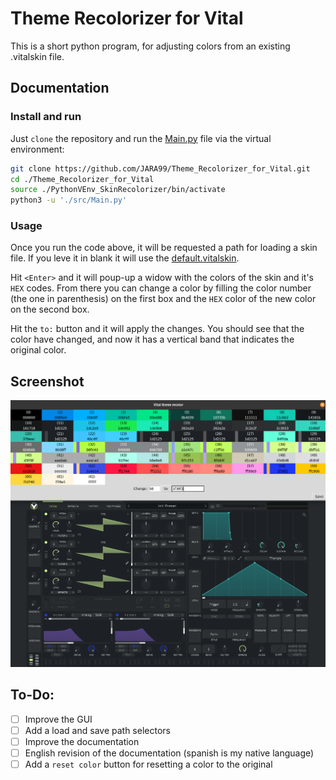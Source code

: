 # Theme Recolorizer for Vital

This is a short python program, for adjusting colors from an existing .vitalskin file.

##  Documentation

### Install and run
Just `clone` the repository and run the [Main.py](src/Main.py) file via the virtual environment:

```bash
git clone https://github.com/JARA99/Theme_Recolorizer_for_Vital.git
cd ./Theme_Recolorizer_for_Vital
source ./PythonVEnv_SkinRecolorizer/bin/activate
python3 -u './src/Main.py'
```

### Usage

Once you run the code above, it will be requested a path for loading a skin file. If you leve it in blank it will use the [default.vitalskin](src/default.vitalskin).

Hit `<Enter>` and it will poup-up a widow with the colors of the skin and it's `HEX` codes. From there you can change a color by filling the color number (the one in parenthesis) on the first box and the `HEX` color of the new color on the second box.

Hit the `to:`  button and it will apply the changes. You should see that the color have changed, and now it has a vertical band that indicates the original color.

##  Screenshot

![](Graphics/Screenshot.png)

## To-Do:

- [ ] Improve the GUI
- [ ] Add a load and save path selectors
- [ ] Improve the documentation
- [ ] English revision of the documentation (spanish is my native language)
- [ ] Add a `reset color` button for resetting a color to the original